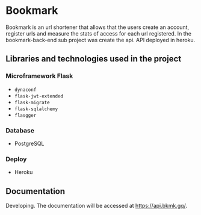 # Bookmark
Bookmark is an url shortener that allows that the users create an account, register urls and measure the stats of access for each url registered. In the bookmark-back-end sub project was create the api. API deployed in heroku.

## Libraries and technologies used in the project
### Microframework Flask
* ```dynaconf```
* ```flask-jwt-extended```
* ```flask-migrate```
* ```flask-sqlalchemy```
* ```flasgger```
### Database
* PostgreSQL
### Deploy
* Heroku
## Documentation
Developing. The documentation will be accessed at https://api.bkmk.gq/.
